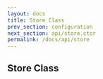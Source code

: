 ```yaml
---
layout: docs
title: Store Class
prev_section: configuration
next_section: api/store.ctor
permalink: /docs/api/store
---
```



## Store Class